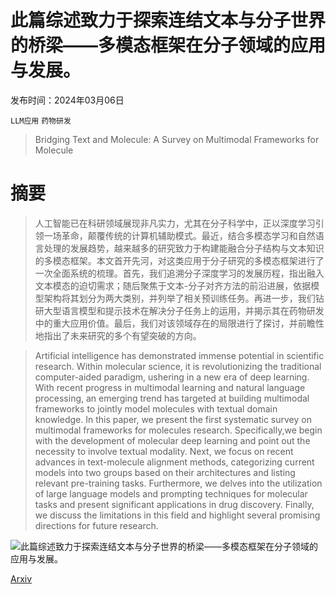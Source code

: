 # 此篇综述致力于探索连结文本与分子世界的桥梁——多模态框架在分子领域的应用与发展。

发布时间：2024年03月06日

`LLM应用` `药物研发`

> Bridging Text and Molecule: A Survey on Multimodal Frameworks for Molecule

# 摘要

> 人工智能已在科研领域展现非凡实力，尤其在分子科学中，正以深度学习引领一场革命，颠覆传统的计算机辅助模式。最近，结合多模态学习和自然语言处理的发展趋势，越来越多的研究致力于构建能融合分子结构与文本知识的多模态框架。本文首开先河，对这类应用于分子研究的多模态框架进行了一次全面系统的梳理。首先，我们追溯分子深度学习的发展历程，指出融入文本模态的迫切需求；随后聚焦于文本-分子对齐方法的前沿进展，依据模型架构将其划分为两大类别，并列举了相关预训练任务。再进一步，我们钻研大型语言模型和提示技术在解决分子任务上的运用，并揭示其在药物研发中的重大应用价值。最后，我们对该领域存在的局限进行了探讨，并前瞻性地指出了未来研究的多个有望突破的方向。

> Artificial intelligence has demonstrated immense potential in scientific research. Within molecular science, it is revolutionizing the traditional computer-aided paradigm, ushering in a new era of deep learning. With recent progress in multimodal learning and natural language processing, an emerging trend has targeted at building multimodal frameworks to jointly model molecules with textual domain knowledge. In this paper, we present the first systematic survey on multimodal frameworks for molecules research. Specifically,we begin with the development of molecular deep learning and point out the necessity to involve textual modality. Next, we focus on recent advances in text-molecule alignment methods, categorizing current models into two groups based on their architectures and listing relevant pre-training tasks. Furthermore, we delves into the utilization of large language models and prompting techniques for molecular tasks and present significant applications in drug discovery. Finally, we discuss the limitations in this field and highlight several promising directions for future research.

![此篇综述致力于探索连结文本与分子世界的桥梁——多模态框架在分子领域的应用与发展。](../../../paper_images/2403.13830/x1.png)

[Arxiv](https://arxiv.org/abs/2403.13830)